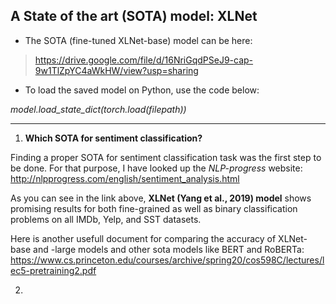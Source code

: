 ## A State of the art (SOTA) model: XLNet

- The SOTA (fine-tuned XLNet-base) model can be here: 

> https://drive.google.com/file/d/16NriGqdPSeJ9-cap-9w1TlZpYC4aWkHW/view?usp=sharing

- To load the saved model on Python, use the code below:

*model.load_state_dict(torch.load(filepath))*

------------------------

1) **Which SOTA for sentiment classification?**

Finding a proper SOTA for sentiment classification task was the first step to be done. For that purpose, I have looked up the *NLP-progress* website: http://nlpprogress.com/english/sentiment_analysis.html

As you can see in the link above, **XLNet (Yang et al., 2019) model** shows promising results for both fine-grained as well as binary classification problems on all IMDb, Yelp, and SST datasets.

Here is another usefull document for comparing the accuracy of XLNet-base and -large models and other sota models like BERT and RoBERTa: https://www.cs.princeton.edu/courses/archive/spring20/cos598C/lectures/lec5-pretraining2.pdf

2) 
